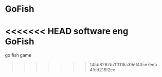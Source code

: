 GoFish
======

<<<<<<< HEAD
software eng GoFish
=======
go fish game
>>>>>>> 145b8292b7fff118a39ef435e7eeb4fdd218f2ce
